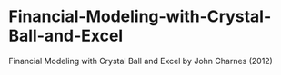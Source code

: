 # Financial-Modeling-with-Crystal-Ball-and-Excel
Financial Modeling with Crystal Ball and Excel by John Charnes (2012)
